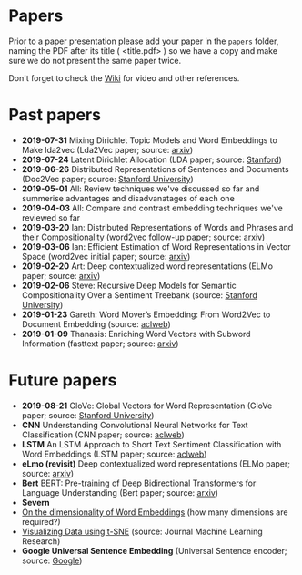 # Papers

Prior to a paper presentation please add your paper in the `papers` folder, naming the PDF after its title ( <title.pdf> ) so we have a copy and make sure we do not present the same paper twice.

Don't forget to check the [Wiki](https://github.com/datasciencecampus/nlp_club/wiki) for video and other references.

# Past papers
- **2019-07-31** Mixing Dirichlet Topic Models and Word Embeddings to Make lda2vec (Lda2Vec paper; source: [arxiv](https://arxiv.org/abs/1605.02019))
- **2019-07-24** Latent Dirichlet Allocation (LDA paper; source: [Stanford](https://ai.stanford.edu/~ang/papers/nips01-lda.pdf))
- **2019-06-26** Distributed Representations of Sentences and Documents (Doc2Vec paper; source: [Stanford University](https://cs.stanford.edu/~quocle/paragraph_vector.pdf))
- **2019-05-01** All: Review techniques we've discussed so far and summerise advantages and disadvanatages of each one  
- **2019-04-03** All: Compare and contrast embedding techniques we've reviewed so far
- **2019-03-20** Ian: Distributed Representations of Words and Phrases and their Compositionality (word2vec follow-up paper; source: [arxiv](https://arxiv.org/abs/1310.4546))
- **2019-03-06** Ian: Efficient Estimation of Word Representations in
Vector Space (word2vec initial paper; source: [arxiv](https://arxiv.org/pdf/1301.3781.pdf))
- **2019-02-20** Art: Deep contextualized word representations (ELMo paper; source: [arxiv](https://arxiv.org/pdf/1802.05365.pdf))
- **2019-02-06** Steve: Recursive Deep Models for Semantic Compositionality Over a Sentiment Treebank (source: [Stanford University](https://nlp.stanford.edu/~socherr/EMNLP2013_RNTN.pdf))
- **2019-01-23** Gareth: Word Mover’s Embedding: From Word2Vec to Document Embedding (source: [aclweb](http://aclweb.org/anthology/D18-1482))
- **2019-01-09** Thanasis: Enriching Word Vectors with Subword Information (fasttext paper; source: [arxiv](https://arxiv.org/abs/1607.04606))

# Future papers 
- **2019-08-21** GloVe: Global Vectors for Word Representation (GloVe paper; source: [Stanford University](https://nlp.stanford.edu/pubs/glove.pdf))
- **CNN** Understanding Convolutional Neural Networks for Text Classification (CNN paper; source: [aclweb](https://www.aclweb.org/anthology/W18-5408))
- **LSTM** An LSTM Approach to Short Text Sentiment Classification with
Word Embeddings (LSTM paper; source: [aclweb](https://www.aclweb.org/anthology/O18-1021))
- **eLmo (revisit)** Deep contextualized word representations (ELMo paper; source: [arxiv](https://arxiv.org/pdf/1802.05365.pdf))
- **Bert** BERT: Pre-training of Deep Bidirectional Transformers for Language Understanding (Bert paper; source: [arxiv](https://arxiv.org/abs/1810.04805))
- **Severn** 
- [On the dimensionality of Word Embeddings](https://arxiv.org/abs/1812.04224) (how many dimensions are required?)
- [Visualizing Data using t-SNE](http://www.jmlr.org/papers/volume9/vandermaaten08a/vandermaaten08a.pdf) (source: Journal Machine Learning Research)
- **Google Universal Sentence Embedding** (Universal Sentence encoder; source: [Google](https://static.googleusercontent.com/media/research.google.com/en//pubs/archive/46808.pdf)) 
